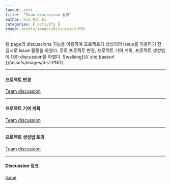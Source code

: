 ```yaml
---
layout: post
title:  "Team discussion 활동"
author: Kim Min ki
categories: [ activity ]
image: assets/images/discussion.PNG
---
```

팀 page의 discussions 기능을 이용하여 프로젝트가 생성되어
issue를 이용하기 전 임시로 issue 활동을 하였다.
주로 프로젝트 변경, 프로젝트 기여 계획, 프로젝트 생성법에 대한
discussion을 하였다.
![walking]({{ site.baseurl }}/assets/images/dis1.PNG)

***

#### 프로젝트 변경
[Team discussion](https://github.com/orgs/18-2-SKKU-OSS/teams/2018-2-oss-l1/discussions/1)

***

#### 프로젝트 기여 계획
[Team discussion](https://github.com/orgs/18-2-SKKU-OSS/teams/2018-2-oss-l1/discussions/2)

***

#### 프로젝트 생성법 토의
[Team discussion](https://github.com/orgs/18-2-SKKU-OSS/teams/2018-2-oss-l1/discussions/3)


***

#### Discussion 링크
[Issue](https://github.com/orgs/18-2-SKKU-OSS/teams/2018-2-oss-l1/discussions)